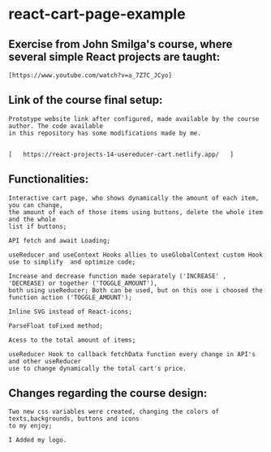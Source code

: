# react-cart-page-example







## Exercise from John Smilga's course, where several simple React projects are taught:
    [https://www.youtube.com/watch?v=a_7Z7C_JCyo]



## Link of the course final setup:
    Prototype website link after configured, made available by the course author. The code available
    in this repository has some modifications made by me.
   
   
    [   https://react-projects-14-usereducer-cart.netlify.app/   ]

## Functionalities:
    Interactive cart page, who shows dynamically the amount of each item, you can change, 
    the amount of each of those items using buttons, delete the whole item and the whole 
    list if buttons;
    
    API fetch and await Loading;
    
    useReducer and useContext Hooks allies to useGlobalContext custom Hook use to simplify  and optimize code;

    Increase and decrease function made separately ('INCREASE' , 'DECREASE) or together ('TOGGLE_AMOUNT'), 
    both using useReducer; Both can be used, but on this one i choosed the function action ('TOGGLE_AMOUNT');

    Inline SVG instead of React-icons;

    ParseFloat toFixed method;

    Acess to the total amount of items;

    useReducer Hook to callback fetchData function every change in API's and other useReducer
    use to change dynamically the total cart's price.



## Changes regarding the course design:

    Two new css variables were created, changing the colors of texts,backgrounds, buttons and icons 
    to my enjoy;

    I Added my logo.

